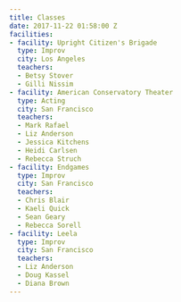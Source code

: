 ```yaml
---
title: Classes
date: 2017-11-22 01:58:00 Z
facilities:
- facility: Upright Citizen's Brigade
  type: Improv
  city: Los Angeles
  teachers:
  - Betsy Stover
  - Gilli Nissim
- facility: American Conservatory Theater
  type: Acting
  city: San Francisco
  teachers:
  - Mark Rafael
  - Liz Anderson
  - Jessica Kitchens
  - Heidi Carlsen
  - Rebecca Struch
- facility: Endgames
  type: Improv
  city: San Francisco
  teachers:
  - Chris Blair
  - Kaeli Quick
  - Sean Geary
  - Rebecca Sorell
- facility: Leela
  type: Improv
  city: San Francisco
  teachers:
  - Liz Anderson
  - Doug Kassel
  - Diana Brown
---
```


